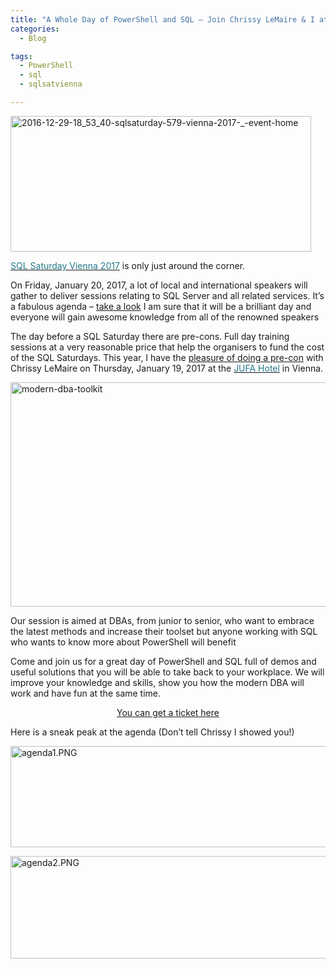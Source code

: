 ```yaml
---
title: "A Whole Day of PowerShell and SQL – Join Chrissy LeMaire & I at #sqlsatvienna"
categories:
  - Blog

tags:
  - PowerShell
  - sql
  - sqlsatvienna

---
```

<P><IMG class=" size-full wp-image-3364 aligncenter" alt=2016-12-29-18_53_40-sqlsaturday-579-vienna-2017-_-event-home src="https://blog.robsewell.com/assets/uploads/2017/01/2016-12-29-18_53_40-sqlsaturday-579-vienna-2017-_-event-home.png?resize=481%2C217&amp;ssl=1" width=481 height=217 data-recalc-dims="1" loading="lazy" data-large-file="https://blog.robsewell.com/assets/uploads/2017/01/2016-12-29-18_53_40-sqlsaturday-579-vienna-2017-_-event-home.png?fit=481%2C217&amp;ssl=1" data-medium-file="https://blog.robsewell.com/assets/uploads/2017/01/2016-12-29-18_53_40-sqlsaturday-579-vienna-2017-_-event-home.png?fit=300%2C135&amp;ssl=1" data-image-description="" data-image-title="2016-12-29-18_53_40-sqlsaturday-579-vienna-2017-_-event-home" data-image-meta='{"aperture":"0","credit":"","camera":"","caption":"","created_timestamp":"0","copyright":"","focal_length":"0","iso":"0","shutter_speed":"0","title":"","orientation":"0"}' data-comments-opened="1" data-orig-size="481,217" data-orig-file="https://blog.robsewell.com/assets/uploads/2017/01/2016-12-29-18_53_40-sqlsaturday-579-vienna-2017-_-event-home.png?fit=481%2C217&amp;ssl=1" data-permalink="https://blog.robsewell.com/a-whole-day-of-powershell-and-sql-join-chrissy-lemaire-i-at-sqlsatvienna/2016-12-29-18_53_40-sqlsaturday-579-vienna-2017-_-event-home/#main" data-attachment-id="3364"></P>
<P><A href="http://www.sqlsaturday.com/579/eventhome.aspx"><SPAN style="COLOR: #237889">SQL Saturday Vienna 2017</SPAN></A> is only just around the corner.</P>
<P>On Friday, January 20, 2017, a lot of local and international speakers will gather to deliver sessions relating to SQL Server and all related services.&nbsp;It’s a fabulous agenda&nbsp;– <A href="http://www.sqlsaturday.com/579/Sessions/Schedule.aspx" target=_blank>take a look</A>&nbsp;I am sure that it will be a brilliant day and everyone will gain awesome knowledge from all of the renowned speakers</P>
<P>The day before a SQL Saturday there are pre-cons. Full day training sessions at a very reasonable price that help the organisers to fund the cost of the SQL Saturdays. This year, I have the <A href="https://www.eventbrite.co.uk/e/sql-server-and-powershell-better-together-building-the-modern-dbas-toolset-tickets-29213183418" target=_blank>pleasure of doing a pre-con</A> with Chrissy LeMaire&nbsp;on Thursday, January 19, 2017 at the <A href="https://www.google.si/maps/uv?hl=en&amp;pb=!1s0x476daa03aa770395:0x7c0ef9fb0945a9ea!2m19!2m2!1i80!2i80!3m1!2i20!16m13!1b1!2m2!1m1!1e1!2m2!1m1!1e3!2m2!1m1!1e5!2m2!1m1!1e4!3m1!7e115!4shttp://www.booking.com/hotel/at/jufa-wien.html?aid%3D391687;utm_source%3Dseogooglelocal;utm_medium%3Dphoto;utm_term%3Dhotel-313961_photo-5225659!5sjufa+hotel+vienna+-+Google+Search&amp;imagekey=!1e1!2shttp://bstatic.com/images/hotel/org/522/5225659.jpg&amp;sa=X&amp;ved=0ahUKEwizo8fN_ZnRAhUZNFAKHbtZDHoQoioIngEwDw"><SPAN style="COLOR: #237889">JUFA Hotel</SPAN></A> in Vienna.</P>
<P><A href="https://www.eventbrite.co.uk/e/sql-server-and-powershell-better-together-building-the-modern-dbas-toolset-tickets-29213183418" target=_blank><IMG class="alignnone size-full wp-image-3371" alt=modern-dba-toolkit src="https://blog.robsewell.com/assets/uploads/2017/01/modern-dba-toolkit.png?resize=630%2C359&amp;ssl=1" width=630 height=359 data-recalc-dims="1" loading="lazy" data-large-file="https://blog.robsewell.com/assets/uploads/2017/01/modern-dba-toolkit.png?fit=630%2C359&amp;ssl=1" data-medium-file="https://blog.robsewell.com/assets/uploads/2017/01/modern-dba-toolkit.png?fit=300%2C171&amp;ssl=1" data-image-description="" data-image-title="modern-dba-toolkit" data-image-meta='{"aperture":"0","credit":"","camera":"","caption":"","created_timestamp":"0","copyright":"","focal_length":"0","iso":"0","shutter_speed":"0","title":"","orientation":"0"}' data-comments-opened="1" data-orig-size="1212,691" data-orig-file="https://blog.robsewell.com/assets/uploads/2017/01/modern-dba-toolkit.png?fit=1212%2C691&amp;ssl=1" data-permalink="https://blog.robsewell.com/a-whole-day-of-powershell-and-sql-join-chrissy-lemaire-i-at-sqlsatvienna/modern-dba-toolkit/#main" data-attachment-id="3371"></A></P>
<P>Our session is aimed at DBAs, from junior to senior, who want to embrace the latest methods and increase their toolset but anyone working with SQL who wants to know more about PowerShell will benefit</P>
<P>Come and join us for a great day of PowerShell and SQL full of demos and useful solutions that you will be able to take back to your workplace. We will improve your knowledge and skills, show you how the modern DBA will work and have fun at the same time.</P>
<P style="TEXT-ALIGN: center"><A href="https://www.eventbrite.co.uk/e/sql-server-and-powershell-better-together-building-the-modern-dbas-toolset-tickets-29213183418" target=_blank>You can get a ticket here</A></P>
<P>Here is a sneak peak at the agenda&nbsp;(Don’t tell Chrissy I showed you!)</P>
<P><IMG class="alignnone size-full wp-image-3384" alt=agenda1.PNG src="https://blog.robsewell.com/assets/uploads/2017/01/agenda1.png?resize=630%2C162&amp;ssl=1" width=630 height=162 data-recalc-dims="1" loading="lazy" data-large-file="https://blog.robsewell.com/assets/uploads/2017/01/agenda1.png?fit=630%2C162&amp;ssl=1" data-medium-file="https://blog.robsewell.com/assets/uploads/2017/01/agenda1.png?fit=300%2C77&amp;ssl=1" data-image-description="" data-image-title="agenda1" data-image-meta='{"aperture":"0","credit":"","camera":"","caption":"","created_timestamp":"0","copyright":"","focal_length":"0","iso":"0","shutter_speed":"0","title":"","orientation":"0"}' data-comments-opened="1" data-orig-size="1118,287" data-orig-file="https://blog.robsewell.com/assets/uploads/2017/01/agenda1.png?fit=1118%2C287&amp;ssl=1" data-permalink="https://blog.robsewell.com/a-whole-day-of-powershell-and-sql-join-chrissy-lemaire-i-at-sqlsatvienna/agenda1/#main" data-attachment-id="3384"></P>
<P><IMG class="alignnone size-full wp-image-3386" alt=agenda2.PNG src="https://blog.robsewell.com/assets/uploads/2017/01/agenda2.png?resize=630%2C164&amp;ssl=1" width=630 height=164 data-recalc-dims="1" loading="lazy" data-large-file="https://blog.robsewell.com/assets/uploads/2017/01/agenda2.png?fit=630%2C164&amp;ssl=1" data-medium-file="https://blog.robsewell.com/assets/uploads/2017/01/agenda2.png?fit=300%2C78&amp;ssl=1" data-image-description="" data-image-title="agenda2" data-image-meta='{"aperture":"0","credit":"","camera":"","caption":"","created_timestamp":"0","copyright":"","focal_length":"0","iso":"0","shutter_speed":"0","title":"","orientation":"0"}' data-comments-opened="1" data-orig-size="1117,291" data-orig-file="https://blog.robsewell.com/assets/uploads/2017/01/agenda2.png?fit=1117%2C291&amp;ssl=1" data-permalink="https://blog.robsewell.com/a-whole-day-of-powershell-and-sql-join-chrissy-lemaire-i-at-sqlsatvienna/agenda2/#main" data-attachment-id="3386"></P>
<P>&nbsp;</P>

